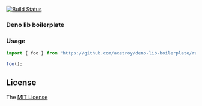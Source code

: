 [![Build Status](https://travis-ci.com/axetroy/deno-lib-boilerplate.svg?branch=master)](https://travis-ci.com/axetroy/deno-lib-boilerplate)

### Deno lib boilerplate

### Usage

```typescript
import { foo } from "https://github.com/axetroy/deno-lib-boilerplate/raw/master/mod.ts";

foo();
```

## License

The [MIT License](https://github.com/axetroy/deno-lib-boilerplate/blob/master/LICENSE)
